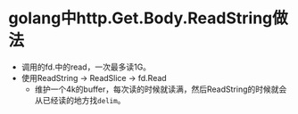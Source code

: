 # golang中http.Get.Body.ReadString做法

- 调用的fd.中的read，一次最多读1G。
- 使用ReadString -> ReadSlice -> fd.Read
  - 维护一个4k的buffer，每次读的时候就读满，然后ReadString的时候就会从已经读的地方找`delim`。

